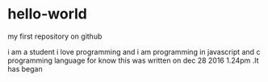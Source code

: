# hello-world
my first repository on github

i am a student i love programming and i am programming in javascript and c programming language for know 
this was written on dec 28 2016 1.24pm .It has began
